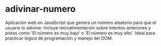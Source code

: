 # adivinar-numero
 Aplicación web en JavaScript que genera un número aleatorio para que el usuario lo adivine. Incluye retroalimentación sobre intentos anteriores y pistas como 'El número es muy bajo' o 'El número es muy alto'. Ideal para practicar lógica de programación y manejo del DOM.
